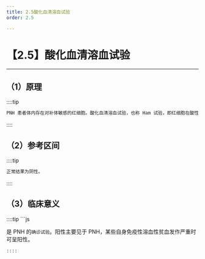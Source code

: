 ```yaml
---
title: 2.5酸化血清溶血试验
order: 2.5

---
```


# 【2.5】酸化血清溶血试验

<kaodian :text="'血液学检验记忆卡'" />

<!-- ###### 第九章 红细胞膜缺陷性贫血及其实验诊断

> 临床血液学检验 -->

<beitiX/>

---

## （1）原理

<son :text="'血液学检验记忆卡'" text1="（1）原理" :textOption="[['熟练掌握','基础知识',''],['熟练掌握','基础知识','相关专业知识'],['熟练掌握','基础知识','相关专业知识']]" />

::::tip

```js
PNH 患者体内存在对补体敏感的红细胞。酸化血清溶血试验，也称 Ham 试验，即红细胞在酸性（pH6.4 ～ 6.5）的正常血清中孵育，补体被激活，PNH 红细胞破坏而产生溶血。而正常红细胞不被溶解，无溶血现象。
```

::::

## （2）参考区间

<son :text="'血液学检验记忆卡'" text1="（2）参考区间" :textOption="[['熟练掌握','基础知识',''],['熟练掌握','基础知识','相关专业知识'],['熟练掌握','基础知识','相关专业知识']]" />

::::tip

```js
正常结果为阴性。
```

::::

## （3）临床意义

<son :text="'血液学检验记忆卡'" text1="（3）临床意义" :textOption="[['熟练掌握','专业知识','专业实践能力'],['熟练掌握','专业知识','专业实践能力'],['熟练掌握','专业知识','专业实践能力']]" />
::::tip
```js

是 PNH 的`确诊试验`。阳性主要见于 PNH，某些自身免疫性溶血性贫血发作严重时可呈阳性。

```
::::
```
